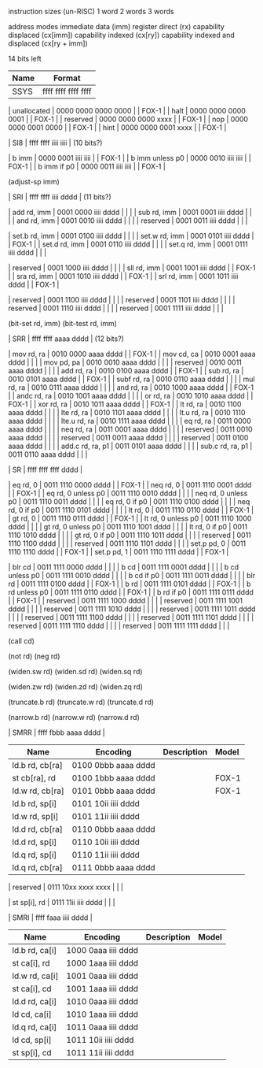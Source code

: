 instruction sizes (un-RISC)
  1 word
  2 words
  3 words

address modes
  immediate data (imm)
  register direct (rx)
  capability displaced (cx[imm])
  capability indexed (cx[ry])
  capability indexed and displaced (cx[ry + imm])

14 bits left

| Name | Format                                  |
| ---- | --------------------------------------- |
| SSYS | ffff ffff ffff ffff                     |

| unallocated     | 0000 0000 0000 0000 |                             | FOX-1  |
| halt            | 0000 0000 0000 0001 |                             | FOX-1  |
| reserved        | 0000 0000 0000 xxxx |                             | FOX-1  |
| nop             | 0000 0000 0001 0000 |                             | FOX-1  |
| hint            | 0000 0000 0001 xxxx |                             | FOX-1  |

| SI8  | ffff ffff iiii iiii                     | (10 bits?)

| b imm           | 0000 0001 iiii iiii |                             | FOX-1  |
| b imm unless p0 | 0000 0010 iiii iiii |                             | FOX-1  |
| b imm if p0     | 0000 0011 iiii iiii |                             | FOX-1  |

(adjust-sp imm)

| SRI  | ffff ffff iiii dddd                     | (11 bits?)

| add rd, imm     | 0001 0000 iiii dddd |                             |        |
| sub rd, imm     | 0001 0001 iiii dddd |                             |        |
| and rd, imm     | 0001 0010 iiii dddd |                             |        |
| reserved        | 0001 0011 iiii dddd |                             |        |

| set.b rd, imm   | 0001 0100 iiii dddd |                             |        |
| set.w rd, imm   | 0001 0101 iiii dddd |                             | FOX-1  |
| set.d rd, imm   | 0001 0110 iiii dddd |                             |        |
| set.q rd, imm   | 0001 0111 iiii dddd |                             |        |

| reserved        | 0001 1000 iiii dddd |                             |        |
| sll rd, imm     | 0001 1001 iiii dddd |                             | FOX-1  |
| sra rd, imm     | 0001 1010 iiii dddd |                             | FOX-1  |
| srl rd, imm     | 0001 1011 iiii dddd |                             | FOX-1  |

| reserved        | 0001 1100 iiii dddd |                             |        |
| reserved        | 0001 1101 iiii dddd |                             |        |
| reserved        | 0001 1110 iiii dddd |                             |        |
| reserved        | 0001 1111 iiii dddd |                             |        |

(bit-set rd, imm)
(bit-test rd, imm)

| SRR  | ffff ffff aaaa dddd                     | (12 bits?)

| mov rd, ra          | 0010 0000 aaaa dddd |                         | FOX-1  |
| mov cd, ca          | 0010 0001 aaaa dddd |                         |        |
| mov pd, pa          | 0010 0010 aaaa dddd |                         |        |
| reserved            | 0010 0011 aaaa dddd |                         |        |
| add rd, ra          | 0010 0100 aaaa dddd |                         | FOX-1  |
| sub rd, ra          | 0010 0101 aaaa dddd |                         | FOX-1  |
| subf rd, ra         | 0010 0110 aaaa dddd |                         |        |
| mul rd, ra          | 0010 0111 aaaa dddd |                         |        |
| and rd, ra          | 0010 1000 aaaa dddd |                         | FOX-1  |
| andc rd, ra         | 0010 1001 aaaa dddd |                         |        |
| or rd, ra           | 0010 1010 aaaa dddd |                         | FOX-1  |
| xor rd, ra          | 0010 1011 aaaa dddd |                         | FOX-1  |
| lt rd, ra           | 0010 1100 aaaa dddd |                         |        |
| lte rd, ra          | 0010 1101 aaaa dddd |                         |        |
| lt.u rd, ra         | 0010 1110 aaaa dddd |                         |        |
| lte.u rd, ra        | 0010 1111 aaaa dddd |                         |        |
| eq rd, ra           | 0011 0000 aaaa dddd |                         |        |
| neq rd, ra          | 0011 0001 aaaa dddd |                         |        |
| reserved            | 0011 0010 aaaa dddd |                         |        |
| reserved            | 0011 0011 aaaa dddd |                         |        |
| reserved            | 0011 0100 aaaa dddd |                         |        |
| add.c rd, ra, p1    | 0011 0101 aaaa dddd |                         |        |
| sub.c rd, ra, p1    | 0011 0110 aaaa dddd |                         |        |

| SR   | ffff ffff ffff dddd                     |

| eq rd, 0            | 0011 1110 0000 dddd |                         | FOX-1  |
| neq rd, 0           | 0011 1110 0001 dddd |                         | FOX-1  |
| eq rd, 0 unless p0  | 0011 1110 0010 dddd |                         |        |
| neq rd, 0 unless p0 | 0011 1110 0011 dddd |                         |        |
| eq rd, 0 if p0      | 0011 1110 0100 dddd |                         |        |
| neq rd, 0 if p0     | 0011 1110 0101 dddd |                         |        |
| lt rd, 0            | 0011 1110 0110 dddd |                         | FOX-1  |
| gt rd, 0            | 0011 1110 0111 dddd |                         | FOX-1  |
| lt rd, 0 unless p0  | 0011 1110 1000 dddd |                         |        |
| gt rd, 0 unless p0  | 0011 1110 1001 dddd |                         |        |
| lt rd, 0 if p0      | 0011 1110 1010 dddd |                         |        |
| gt rd, 0 if p0      | 0011 1110 1011 dddd |                         |        |
| reserved            | 0011 1110 1100 dddd |                         |        |
| reserved            | 0011 1110 1101 dddd |                         |        |
| set.p pd, 0         | 0011 1110 1110 dddd |                         | FOX-1  |
| set.p pd, 1         | 0011 1110 1111 dddd |                         | FOX-1  |

| blr cd              | 0011 1111 0000 dddd |                         |        |
| b cd                | 0011 1111 0001 dddd |                         |        |
| b cd unless p0      | 0011 1111 0010 dddd |                         |        |
| b cd if p0          | 0011 1111 0011 dddd |                         |        |
| blr rd              | 0011 1111 0100 dddd |                         | FOX-1  |
| b rd                | 0011 1111 0101 dddd |                         | FOX-1  |
| b rd unless p0      | 0011 1111 0110 dddd |                         | FOX-1  |
| b rd if p0          | 0011 1111 0111 dddd |                         | FOX-1  |
| reserved            | 0011 1111 1000 dddd |                         |        |
| reserved            | 0011 1111 1001 dddd |                         |        |
| reserved            | 0011 1111 1010 dddd |                         |        |
| reserved            | 0011 1111 1011 dddd |                         |        |
| reserved            | 0011 1111 1100 dddd |                         |        |
| reserved            | 0011 1111 1101 dddd |                         |        |
| reserved            | 0011 1111 1110 dddd |                         |        |
| reserved            | 0011 1111 1111 dddd |                         |        |

(call cd)

(not rd)
(neg rd)

(widen.sw rd)
(widen.sd rd)
(widen.sq rd)

(widen.zw rd)
(widen.zd rd)
(widen.zq rd)

(truncate.b rd)
(truncate.w rd)
(truncate.d rd)

(narrow.b rd)
(narrow.w rd)
(narrow.d rd)

| SMRR | ffff fbbb aaaa dddd                     |

| Name            | Encoding            | Description                 | Model  |
| --------------- | ------------------- |:--------------------------- | :----- |
| ld.b rd, cb[ra] | 0100 0bbb aaaa dddd |                             |        |
| st cb[ra], rd   | 0100 1bbb aaaa dddd |                             | FOX-1  |
| ld.w rd, cb[ra] | 0101 0bbb aaaa dddd |                             | FOX-1  |
| ld.b rd, sp[i]  | 0101 10ii iiii dddd |                             |        |
| ld.w rd, sp[i]  | 0101 11ii iiii dddd |                             |        |
| ld.d rd, cb[ra] | 0110 0bbb aaaa dddd |                             |        |
| ld.d rd, sp[i]  | 0110 10ii iiii dddd |                             |        |
| ld.q rd, sp[i]  | 0110 11ii iiii dddd |                             |        |
| ld.q rd, cb[ra] | 0111 0bbb aaaa dddd |                             |        |

| reserved        | 0111 10xx xxxx xxxx |                             |        |

| st sp[i], rd    | 0111 11ii iiii dddd |                             |        |

| SMRI | ffff faaa iiii dddd                     |

| Name            | Encoding            | Description                 | Model  |
| --------------- | ------------------- |:--------------------------- | :----- |
| ld.b rd, ca[i]  | 1000 0aaa iiii dddd |                             |        |
| st ca[i], rd    | 1000 1aaa iiii dddd |                             |        |
| ld.w rd, ca[i]  | 1001 0aaa iiii dddd |                             |        |
| st ca[i], cd    | 1001 1aaa iiii dddd |                             |        |
| ld.d rd, ca[i]  | 1010 0aaa iiii dddd |                             |        |
| ld cd, ca[i]    | 1010 1aaa iiii dddd |                             |        |
| ld.q rd, ca[i]  | 1011 0aaa iiii dddd |                             |        |
| ld cd, sp[i]    | 1011 10ii iiii dddd |                             |        |
| st sp[i], cd    | 1011 11ii iiii dddd |                             |        |
